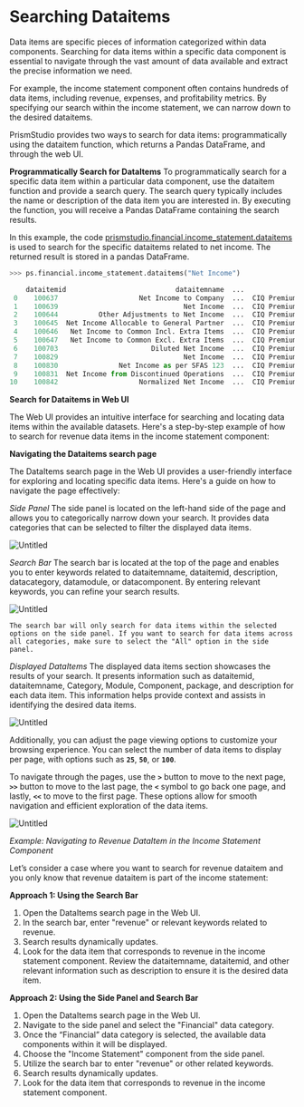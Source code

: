 # Searching Dataitems
Data items are specific pieces of information categorized within data components. Searching for data items within a specific data component is essential to navigate through the vast amount of data available and extract the precise information we need.

For example, the income statement component often contains hundreds of data items, including revenue, expenses, and profitability metrics. By specifying our search within the income statement, we can narrow down to the desired dataitems.

PrismStudio provides two ways to search for data items: programmatically using the dataitem function, which returns a Pandas DataFrame, and through the web UI.

**Programmatically Search for DataItems**
To programmatically search for a specific data item within a particular data component, use the dataitem function and provide a search query. The search query typically includes the name or description of the data item you are interested in. By executing the function, you will receive a Pandas DataFrame containing the search results.

In this example, the code [prismstudio.financial.income_statement.dataitems](<#prismstudio.financial.income_statement.dataitems>) is used to search for the specific dataitems related to net income. The returned result is stored in a pandas DataFrame.

```python
>>> ps.financial.income_statement.dataitems("Net Income")

    dataitemid                           dataitemname  ...             packagename
 0    100637                    Net Income to Company  ...  CIQ Premium Financials
 1    100639                               Net Income  ...  CIQ Premium Financials
 2    100644          Other Adjustments to Net Income  ...  CIQ Premium Financials
 3    100645  Net Income Allocable to General Partner  ...  CIQ Premium Financials
 4    100646   Net Income to Common Incl. Extra Items  ...  CIQ Premium Financials
 5    100647   Net Income to Common Excl. Extra Items  ...  CIQ Premium Financials
 6    100703                       Diluted Net Income  ...  CIQ Premium Financials
 7    100829                               Net Income  ...  CIQ Premium Financials
 8    100830               Net Income as per SFAS 123  ...  CIQ Premium Financials
 9    100831  Net Income from Discontinued Operations  ...  CIQ Premium Financials
10    100842                    Normalized Net Income  ...  CIQ Premium Financials

```

**Search for Dataitems in Web UI**

The Web UI provides an intuitive interface for searching and locating data items within the available datasets. Here's a step-by-step example of how to search for revenue data items in the income statement component:

**Navigating the Dataitems search page**

The DataItems search page in the Web UI provides a user-friendly interface for exploring and locating specific data items. Here's a guide on how to navigate the page effectively:

*Side Panel*
The side panel is located on the left-hand side of the page and allows you to categorically narrow down your search. It provides data categories that can be selected to filter the displayed data items.

![Untitled](../_static/english_guide/Untitled4.png)

*Search Bar*
The search bar is located at the top of the page and enables you to enter keywords related to dataitemname, dataitemid, description, datacategory, datamodule, or datacomponent. By entering relevant keywords, you can refine your search results.

![Untitled](../_static/english_guide/Untitled5.png)

```{note}
The search bar will only search for data items within the selected options on the side panel. If you want to search for data items across all categories, make sure to select the "All" option in the side panel.
```

*Displayed DataItems*
The displayed data items section showcases the results of your search. It presents information such as dataitemid, dataitemname, Category, Module, Component, package, and description for each data item. This information helps provide context and assists in identifying the desired data items.

![Untitled](../_static/english_guide/Untitled6.png)

Additionally, you can adjust the page viewing options to customize your browsing experience. You can select the number of data items to display per page, with options such as **`25`**, **`50`**, or **`100`**.

To navigate through the pages, use the **`>`** button to move to the next page, **`>>`** button to move to the last page, the **`<`** symbol to go back one page, and lastly, **`<<`** to move to the first page. These options allow for smooth navigation and efficient exploration of the data items.

![Untitled](../_static/english_guide/Untitled7.png)

*Example: Navigating to Revenue DataItem in the Income Statement Component*

Let’s consider a case where you want to search for revenue dataitem and you only know that revenue dataitem is part of the income statement:

**Approach 1: Using the Search Bar**

1. Open the DataItems search page in the Web UI.
2. In the search bar, enter "revenue" or relevant keywords related to revenue.
3. Search results dynamically updates.
4. Look for the data item that corresponds to revenue in the income statement component. Review the dataitemname, dataitemid, and other relevant information such as description to ensure it is the desired data item.

**Approach 2: Using the Side Panel and Search Bar**

1. Open the DataItems search page in the Web UI.
2. Navigate to the side panel and select the "Financial" data category.
3. Once the “Financial” data category is selected, the available data components within it will be displayed.
4. Choose the "Income Statement" component from the side panel.
5. Utilize the search bar to enter "revenue" or other related keywords.
6. Search results dynamically updates.
7. Look for the data item that corresponds to revenue in the income statement component.
